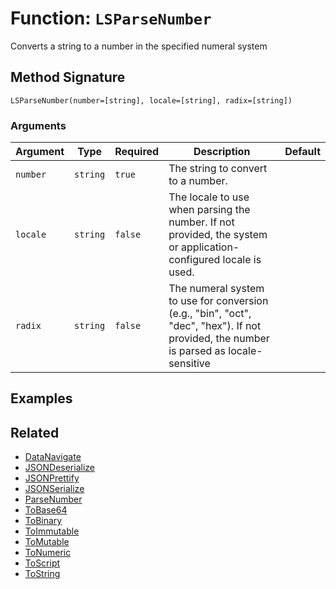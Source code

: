 [comment]: # (Note: This documentation is generated dynamically in the build process.  To modify the contents, change the javadoc on the _invoke method of the BIF class)

# Function: `LSParseNumber`

Converts a string to a number in the specified numeral system

## Method Signature

```
LSParseNumber(number=[string], locale=[string], radix=[string])
```

### Arguments


| Argument | Type | Required | Description | Default |
|----------|------|----------|-------------|---------|
| `number` | `string` | `true` | The string to convert to a number. |  |
| `locale` | `string` | `false` | The locale to use when parsing the number. If not provided, the system or application-configured locale is used. |  |
| `radix` | `string` | `false` | The numeral system to use for conversion (e.g., "bin", "oct", "dec", "hex"). If not provided, the number is parsed as locale-sensitive |  |

## Examples



## Related

  * [DataNavigate](./DataNavigate.md)
  * [JSONDeserialize](./JSONDeserialize.md)
  * [JSONPrettify](./JSONPrettify.md)
  * [JSONSerialize](./JSONSerialize.md)
  * [ParseNumber](./ParseNumber.md)
  * [ToBase64](./ToBase64.md)
  * [ToBinary](./ToBinary.md)
  * [ToImmutable](./ToImmutable.md)
  * [ToMutable](./ToMutable.md)
  * [ToNumeric](./ToNumeric.md)
  * [ToScript](./ToScript.md)
  * [ToString](./ToString.md)
